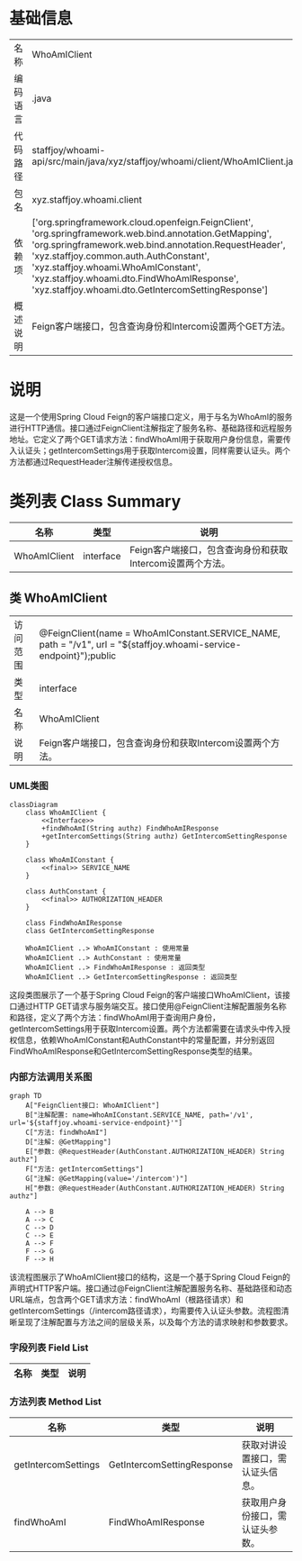 # 基础信息

|      |      |
|------|------|
| 名称 | WhoAmIClient |
| 编码语言 | .java |
| 代码路径 | staffjoy/whoami-api/src/main/java/xyz/staffjoy/whoami/client/WhoAmIClient.java |
| 包名 | xyz.staffjoy.whoami.client |
| 依赖项 | ['org.springframework.cloud.openfeign.FeignClient', 'org.springframework.web.bind.annotation.GetMapping', 'org.springframework.web.bind.annotation.RequestHeader', 'xyz.staffjoy.common.auth.AuthConstant', 'xyz.staffjoy.whoami.WhoAmIConstant', 'xyz.staffjoy.whoami.dto.FindWhoAmIResponse', 'xyz.staffjoy.whoami.dto.GetIntercomSettingResponse'] |
| 概述说明 | Feign客户端接口，包含查询身份和Intercom设置两个GET方法。 |

# 说明

这是一个使用Spring Cloud Feign的客户端接口定义，用于与名为WhoAmI的服务进行HTTP通信。接口通过FeignClient注解指定了服务名称、基础路径和远程服务地址。它定义了两个GET请求方法：findWhoAmI用于获取用户身份信息，需要传入认证头；getIntercomSettings用于获取Intercom设置，同样需要认证头。两个方法都通过RequestHeader注解传递授权信息。

# 类列表 Class Summary

| 名称   | 类型  | 说明 |
|-------|------|-------------|
| WhoAmIClient | interface | Feign客户端接口，包含查询身份和获取Intercom设置两个方法。 |



## 类 WhoAmIClient

|      |      |
|------|------|
| 访问范围 | @FeignClient(name = WhoAmIConstant.SERVICE_NAME, path = "/v1", url = "${staffjoy.whoami-service-endpoint}");public |
| 类型 | interface |
| 名称 | WhoAmIClient |
| 说明 | Feign客户端接口，包含查询身份和获取Intercom设置两个方法。 |


### UML类图

```mermaid
classDiagram
    class WhoAmIClient {
        <<Interface>>
        +findWhoAmI(String authz) FindWhoAmIResponse
        +getIntercomSettings(String authz) GetIntercomSettingResponse
    }

    class WhoAmIConstant {
        <<final>> SERVICE_NAME
    }

    class AuthConstant {
        <<final>> AUTHORIZATION_HEADER
    }

    class FindWhoAmIResponse
    class GetIntercomSettingResponse

    WhoAmIClient ..> WhoAmIConstant : 使用常量
    WhoAmIClient ..> AuthConstant : 使用常量
    WhoAmIClient ..> FindWhoAmIResponse : 返回类型
    WhoAmIClient ..> GetIntercomSettingResponse : 返回类型
```

这段类图展示了一个基于Spring Cloud Feign的客户端接口WhoAmIClient，该接口通过HTTP GET请求与服务端交互。接口使用@FeignClient注解配置服务名称和路径，定义了两个方法：findWhoAmI用于查询用户身份，getIntercomSettings用于获取Intercom设置。两个方法都需要在请求头中传入授权信息，依赖WhoAmIConstant和AuthConstant中的常量配置，并分别返回FindWhoAmIResponse和GetIntercomSettingResponse类型的结果。


### 内部方法调用关系图

```mermaid
graph TD
    A["FeignClient接口: WhoAmIClient"]
    B["注解配置: name=WhoAmIConstant.SERVICE_NAME, path='/v1', url='${staffjoy.whoami-service-endpoint}'"]
    C["方法: findWhoAmI"]
    D["注解: @GetMapping"]
    E["参数: @RequestHeader(AuthConstant.AUTHORIZATION_HEADER) String authz"]
    F["方法: getIntercomSettings"]
    G["注解: @GetMapping(value='/intercom')"]
    H["参数: @RequestHeader(AuthConstant.AUTHORIZATION_HEADER) String authz"]

    A --> B
    A --> C
    C --> D
    C --> E
    A --> F
    F --> G
    F --> H
```

该流程图展示了WhoAmIClient接口的结构，这是一个基于Spring Cloud Feign的声明式HTTP客户端。接口通过@FeignClient注解配置服务名称、基础路径和动态URL端点，包含两个GET请求方法：findWhoAmI（根路径请求）和getIntercomSettings（/intercom路径请求），均需要传入认证头参数。流程图清晰呈现了注解配置与方法之间的层级关系，以及每个方法的请求映射和参数要求。

### 字段列表 Field List

| 名称  | 类型  | 说明 |
|-------|-------|------|

### 方法列表 Method List

| 名称  | 类型  | 说明 |
|-------|-------|------|
| getIntercomSettings | GetIntercomSettingResponse | 获取对讲设置接口，需认证头信息。 |
| findWhoAmI | FindWhoAmIResponse | 获取用户身份接口，需认证头参数。 |




